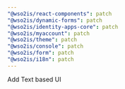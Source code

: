 ```yaml
---
"@wso2is/react-components": patch
"@wso2is/dynamic-forms": patch
"@wso2is/identity-apps-core": patch
"@wso2is/myaccount": patch
"@wso2is/theme": patch
"@wso2is/console": patch
"@wso2is/form": patch
"@wso2is/i18n": patch
---
```


Add Text based UI
